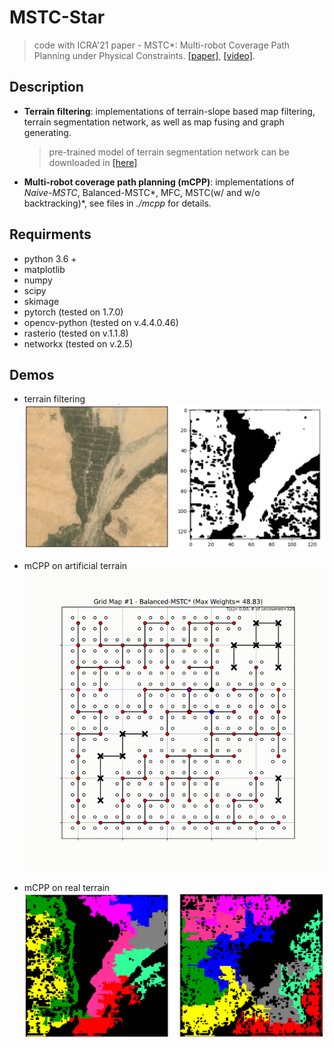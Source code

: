 # MSTC-Star
> code with ICRA'21 paper - MSTC*: Multi-robot Coverage Path Planning under Physical Constraints. [[paper]](https://arxiv.org/abs/2108.04632), [[video]](https://vimeo.com/535512748).

## Description
- **Terrain filtering**: implementations of terrain-slope based map filtering, terrain segmentation network, as well as map fusing and graph generating.
    > pre-trained model of terrain segmentation network can be downloaded in [[here]](https://drive.google.com/file/d/1RBGVuM3gpWGIcRdU5eVjSI33HmsklTDI/view?usp=sharing)

- **Multi-robot coverage path planning (mCPP)**: implementations of *Naive-MSTC*, Balanced-MSTC*, MFC, MSTC(w/ and w/o backtracking)*, see files in *./mcpp* for details.


## Requirments
- python 3.6 +
- matplotlib
- numpy
- scipy
- skimage
- pytorch (tested on 1.7.0)
- opencv-python (tested on v.4.4.0.46)
- rasterio (tested on v.1.1.8)
- networkx (tested on v.2.5)
  
## Demos

- terrain filtering
![Terrain Seg Result](figs/terrain_seg.png)

- mCPP on artificial terrain
![Terrain Seg Result](figs/artificial_terrain_sim.gif)

- mCPP on real terrain
![Terrain Seg Result](figs/real_terrain.png)
